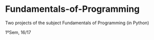 # Fundamentals-of-Programming
Two projects of the subject Fundamentals of Programming (in Python)


1ºSem, 16/17
